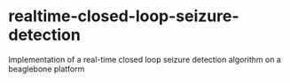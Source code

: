 # realtime-closed-loop-seizure-detection
Implementation of a real-time closed loop seizure detection algorithm on a beaglebone platform
